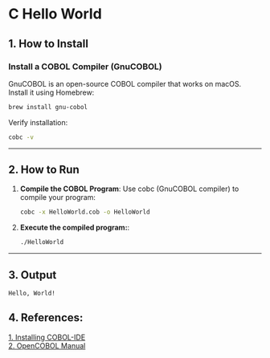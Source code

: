 # C Hello World

## 1. How to Install
### Install a COBOL Compiler (GnuCOBOL)  
GnuCOBOL is an open-source COBOL compiler that works on macOS. 
Install it using Homebrew:  
```bash
brew install gnu-cobol
```

Verify installation:
```bash
cobc -v
```

---

## 2. How to Run
1. **Compile the COBOL Program**:
   Use cobc (GnuCOBOL compiler) to compile your program:  
   ```bash
   cobc -x HelloWorld.cob -o HelloWorld
   ```
2. **Execute the compiled program:**:
   ```bash
   ./HelloWorld
   ```

---

## 3. Output
```
Hello, World!
```  

## 4. References:  
[1. Installing COBOL-IDE](https://www.geeksforgeeks.org/how-to-install-cobol-on-macos/)  
[2. OpenCOBOL Manual ](https://gnucobol.sourceforge.io/historical/open-cobol/index.html#Top)  